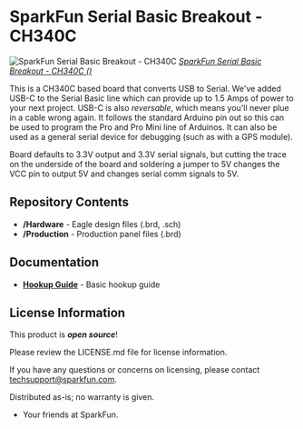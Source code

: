 SparkFun Serial Basic Breakout - CH340C
========================================

![SparkFun Serial Basic Breakout - CH340C]()
[*SparkFun Serial Basic Breakout - CH340C ()*]()

This is a CH340C based board that converts USB to Serial. We've added USB-C to
the Serial Basic line which can provide up to 1.5 Amps of power to your next
project. USB-C is also _reversable_, which means you'll never plue in a cable
wrong again. It follows the standard Arduino pin out so this can be used to program the Pro 
and Pro Mini line of Arduinos.  It can also be used as a general serial device for debugging 
(such as with a GPS module).

Board defaults to 3.3V output and 3.3V serial signals, but cutting the trace on the underside of the board and 
soldering a jumper to 5V changes the VCC pin to output 5V and changes serial comm signals to 5V.

Repository Contents
-------------------

* **/Hardware** - Eagle design files (.brd, .sch)
* **/Production** - Production panel files (.brd)

Documentation
--------------
* **[Hookup Guide](https://learn.sparkfun.com/tutorials/serial-basic-hookup-guide)** - Basic hookup guide

License Information
-------------------

This product is _**open source**_! 

Please review the LICENSE.md file for license information. 

If you have any questions or concerns on licensing, please contact techsupport@sparkfun.com.

Distributed as-is; no warranty is given.

- Your friends at SparkFun.
